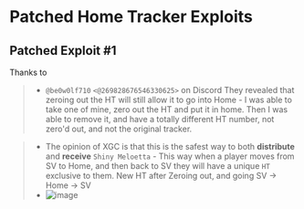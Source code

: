 # Patched Home Tracker Exploits

## Patched Exploit #1

Thanks to  
> * ``@be0w0lf710`` ``<@269828676546330625>`` on Discord
They revealed that zeroing out the HT will still allow it to go into Home - I was able to take one of mine, zero out the HT and put it in home. Then I was able to remove it, and have a totally different HT number, not zero'd out, and not the original tracker. 

> * The opinion of XGC is that this is the safest way to both **distribute** and **receive** ``Shiny Meloetta`` - This way when a player moves from SV to Home, and then back to SV they will have a unique ``HT`` exclusive to them. New HT after Zeroing out, and going SV -> Home -> SV 
> * ![image](https://github.com/user-attachments/assets/420ee8a6-c998-41e5-b3b5-50b60eccde42)
